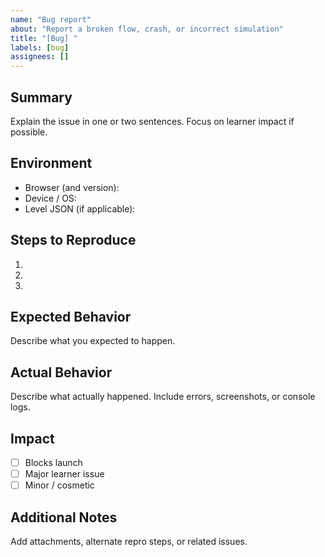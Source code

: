 ```yaml
---
name: "Bug report"
about: "Report a broken flow, crash, or incorrect simulation"
title: "[Bug] "
labels: [bug]
assignees: []
---
```


## Summary
Explain the issue in one or two sentences. Focus on learner impact if possible.

## Environment
- Browser (and version):
- Device / OS:
- Level JSON (if applicable):

## Steps to Reproduce
1. 
2. 
3. 

## Expected Behavior
Describe what you expected to happen.

## Actual Behavior
Describe what actually happened. Include errors, screenshots, or console logs.

## Impact
- [ ] Blocks launch
- [ ] Major learner issue
- [ ] Minor / cosmetic

## Additional Notes
Add attachments, alternate repro steps, or related issues.
